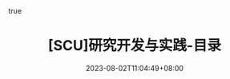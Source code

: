 ---
title: "[SCU]研究开发与实践-目录"
date: 2023-08-02T11:04:49+08:00
draft: false
description: "Courses Notes"
images: ["/Apple-Devices-Preview.png"]
lightgallery: true
tags: ["notes-SCU Courses"]
categories: ["SCU"]
math:
  enable: tr
---